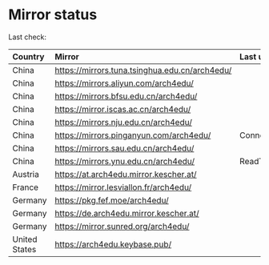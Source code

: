 <script src="./time.js"></script>
# Mirror status
Last check: <script type="text/javascript">localize(1674037299.8987935);</script>

|Country|Mirror|Last update|
|:------|:-----|:----------|
|China|https://mirrors.tuna.tsinghua.edu.cn/arch4edu/|<script type="text/javascript">localize(1674023697);</script>|
|China|https://mirrors.aliyun.com/arch4edu/|<script type="text/javascript">localize(1673937267);</script>|
|China|https://mirrors.bfsu.edu.cn/arch4edu/|<script type="text/javascript">localize(1673980507);</script>|
|China|https://mirror.iscas.ac.cn/arch4edu/|<script type="text/javascript">localize(1674023697);</script>|
|China|https://mirrors.nju.edu.cn/arch4edu/|<script type="text/javascript">localize(1673937267);</script>|
|China|https://mirrors.pinganyun.com/arch4edu/|ConnectionError|
|China|https://mirrors.sau.edu.cn/arch4edu/|<script type="text/javascript">localize(1673850842);</script>|
|China|https://mirrors.ynu.edu.cn/arch4edu/|ReadTimeout|
|Austria|https://at.arch4edu.mirror.kescher.at/|<script type="text/javascript">localize(1674023697);</script>|
|France|https://mirror.lesviallon.fr/arch4edu/|<script type="text/javascript">localize(1673980507);</script>|
|Germany|https://pkg.fef.moe/arch4edu/|<script type="text/javascript">localize(1674023697);</script>|
|Germany|https://de.arch4edu.mirror.kescher.at/|<script type="text/javascript">localize(1674023697);</script>|
|Germany|https://mirror.sunred.org/arch4edu/|<script type="text/javascript">localize(1674023697);</script>|
|United States|https://arch4edu.keybase.pub/|<script type="text/javascript">localize(1673980507);</script>|

<script src="./tablefilter/tablefilter.js"></script>
<script src="./table.js"></script>